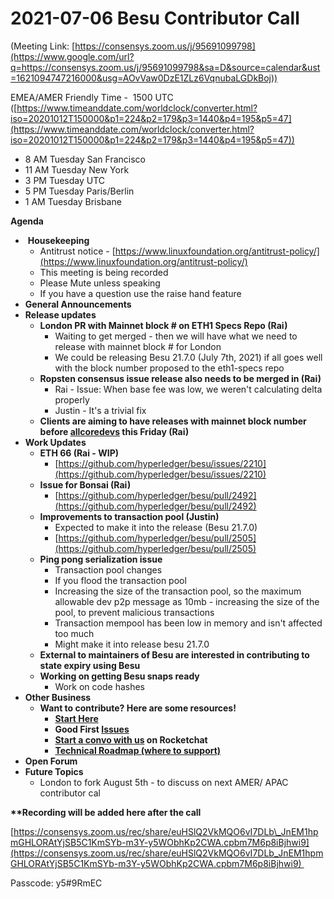 # 2021-07-06 Besu Contributor Call

(Meeting Link: ⁨[https://consensys.zoom.us/j/95691099798](https://www.google.com/url?q=https://consensys.zoom.us/j/95691099798&sa=D&source=calendar&ust=1621094747216000&usg=AOvVaw0DzE1ZLz6VqnubaLGDkBoj))

EMEA/AMER Friendly Time -  1500 UTC ([https://www.timeanddate.com/worldclock/converter.html?iso=20201012T150000&p1=224&p2=179&p3=1440&p4=195&p5=47](https://www.timeanddate.com/worldclock/converter.html?iso=20201012T150000&p1=224&p2=179&p3=1440&p4=195&p5=47))

- 8 AM Tuesday San Francisco
- 11 AM Tuesday New York
- 3 PM Tuesday UTC
- 5 PM Tuesday Paris/Berlin
- 1 AM Tuesday Brisbane

**Agenda**

-  **Housekeeping**
  - Antitrust notice - [https://www.linuxfoundation.org/antitrust-policy/](https://www.linuxfoundation.org/antitrust-policy/)
  - This meeting is being recorded
  - Please Mute unless speaking
  - If you have a question use the raise hand feature
- **General Announcements**
- **Release updates**
  - **London PR with Mainnet block # on ETH1 Specs Repo (Rai)** 
    - Waiting to get merged - then we will have what we need to release with mainnet block # for London
    - We could be releasing Besu 21.7.0 (July 7th, 2021) if all goes well with the block number proposed to the eth1-specs repo
  - **Ropsten consensus issue release also needs to be merged in (Rai)**
    - Rai - Issue: When base fee was low, we weren't calculating delta properly 
    - Justin - It's a trivial fix
  - **Clients are aiming to have releases with mainnet block number before [allcoredevs](https://github.com/ethereum/pm) this Friday (Rai)**
- **Work Updates**
  - **ETH 66 (Rai - WIP)**
    - [https://github.com/hyperledger/besu/issues/2210](https://github.com/hyperledger/besu/issues/2210)
  - **Issue for Bonsai (Rai)**
    - [https://github.com/hyperledger/besu/pull/2492](https://github.com/hyperledger/besu/pull/2492)
  - **Improvements to transaction pool (Justin)**
    - Expected to make it into the release (Besu 21.7.0)
    - [https://github.com/hyperledger/besu/pull/2505](https://github.com/hyperledger/besu/pull/2505)
  - **Ping pong serialization issue** 
    - Transaction pool changes 
    - If you flood the transaction pool 
    - Increasing the size of the transaction pool, so the maximum allowable dev p2p message as 10mb - increasing the size of the pool, to prevent malicious transactions 
    - Transaction mempool has been low in memory and isn't affected too much 
    - Might make it into release besu 21.7.0
  - **External to maintainers of Besu are interested in contributing to state expiry using Besu**
  - **Working on getting Besu snaps ready** 
    - Work on code hashes 
- **Other Business** 
  - **Want to contribute? Here are some resources!** 
    - **[Start Here](../../../../besu/start-here.md)**
    - **Good First [Issues](../../../../besu/contributing/issues.md)**
    - **[Start a convo with us](https://lf-hyperledger.atlassian.net/wiki/display/BESU/Rocket+Chat) on Rocketchat**
    - **[Technical Roadmap (where to support)](https://lf-hyperledger.atlassian.net/wiki/display/BESU/Roadmap)**
- **Open Forum**
- **Future Topics**
  - London to fork August 5th - to discuss on next AMER/ APAC contributor cal

  

**\*\*Recording will be added here after the call**

[https://consensys.zoom.us/rec/share/euHSlQ2VkMQO6vI7DLb\_JnEM1hpmGHLORAtYjSB5C1KmSYb-m3Y-y5WObhKp2CWA.cpbm7M6p8iBjhwi9](https://consensys.zoom.us/rec/share/euHSlQ2VkMQO6vI7DLb_JnEM1hpmGHLORAtYjSB5C1KmSYb-m3Y-y5WObhKp2CWA.cpbm7M6p8iBjhwi9) 

Passcode: y5#9RmEC